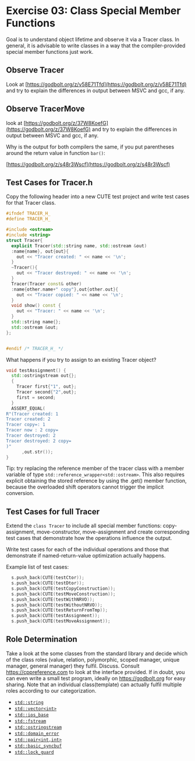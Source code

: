 # Exercise 03: Class Special Member Functions

Goal is to understand object lifetime and observe it via a Tracer class. In general, it is advisable to write classes in a way that the compiler-provided special member functions just work.

## Observe Tracer

Look at [https://godbolt.org/z/v58E71Tfd](https://godbolt.org/z/v58E71Tfd) and try to explain the differences in output between MSVC and gcc, if any.

## Observe TracerMove

look at [https://godbolt.org/z/37W8KoefG](https://godbolt.org/z/37W8KoefG) and try to explain the differences in output between MSVC and gcc, if any.

Why is the output for both compilers the same, if you put parentheses around the return value in function `bar()`:

[https://godbolt.org/z/s48r3Wscf](https://godbolt.org/z/s48r3Wscf)

## Test Cases for Tracer.h

Copy the following header into a new CUTE test project and write test cases for that Tracer class.

```C++
#ifndef TRACER_H_
#define TRACER_H_

#include <ostream>
#include <string>
struct Tracer{
  explicit Tracer(std::string name, std::ostream &out)
  :name{name}, out{out}{
    out << "Tracer created: " << name << '\n';
  }
  ~Tracer(){
    out << "Tracer destroyed: " << name << '\n';
  }
  Tracer(Tracer const& other)
  :name{other.name+" copy"},out{other.out}{
    out << "Tracer copied: " << name << '\n';
  }
  void show() const {
    out << "Tracer: " << name << '\n';
  }
  std::string name{};
  std::ostream &out;
};


#endif /* TRACER_H_ */
```

What happens if you try to assign to an existing Tracer object?

```C++
void testAssignment() {
  std::ostringstream out{};
  {
    Tracer first{"1", out};
    Tracer second{"2",out};
    first = second;
  }
  ASSERT_EQUAL(
R"(Tracer created: 1
Tracer created: 2
Tracer copy=: 1
Tracer now : 2 copy= 
Tracer destroyed: 2
Tracer destroyed: 2 copy= 
)"
      ,out.str());
}
```

Tip: try replacing the reference member of the tracer class with a member variable of type `std::reference_wrapper<std::ostream>`. This also requires explicit obtaining the stored reference by using the .get() member function, because the overloaded shift operators cannot trigger the implicit conversion.


## Test Cases for full Tracer

Extend the `class Tracer` to include all special member functions: copy-assignment, move-constructor, move-assignment and create corresponding test cases that demonstrate how the operations influence the output.

Write test cases for each of the individual operations and those that demonstrate if named-return-value optimization actually happens. 

Example list of test cases:

```C++
  s.push_back(CUTE(testCtor));
  s.push_back(CUTE(testDtor));
  s.push_back(CUTE(testCopyConstruction));
  s.push_back(CUTE(testMoveConstruction));
  s.push_back(CUTE(testWithNRVO));
  s.push_back(CUTE(testWithoutNRVO));
  s.push_back(CUTE(testReturnFromTmp));
  s.push_back(CUTE(testAssignment));
  s.push_back(CUTE(testMoveAssignment));
```

## Role Determination


Take a look at the some classes from the standard library and decide which of the class roles (value, relation, polymorphic, scoped manager, unique manager, general manager) they fulfil. Discuss. Consult https://cppreference.com to look at the interface provided. If in doubt, you can even write a small test program, ideally on https://godbolt.org for easy sharing. Note that an individual class(template) can actually fulfil multiple roles according to our categorization.

* [`std::string`](https://en.cppreference.com/w/cpp/string/basic_string)
* [`std::vector<int>`](https://en.cppreference.com/w/cpp/container/vector)
* [`std::ios_base`](https://en.cppreference.com/w/cpp/io/ios_base)
* [`std::fstream`](https://en.cppreference.com/w/cpp/io/basic_fstream)
* [`std::ostringstream`](https://en.cppreference.com/w/cpp/io/basic_ostringstream)
* [`std::domain_error`](https://en.cppreference.com/w/cpp/error/domain_error)
* [`std::pair<int,int>`](https://en.cppreference.com/w/cpp/utility/pair)
* [`std::basic_syncbuf`](https://en.cppreference.com/w/cpp/io/basic_syncbuf/basic_syncbuf)
* [`std::lock_guard`](https://en.cppreference.com/w/cpp/thread/lock_guard)
 